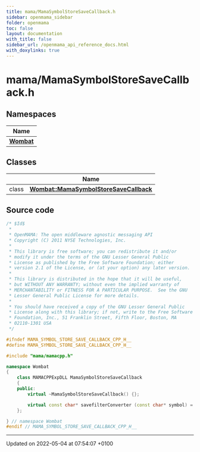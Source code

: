 ```yaml
---
title: mama/MamaSymbolStoreSaveCallback.h
sidebar: openmama_sidebar
folder: openmama
toc: false
layout: documentation
with_title: false
sidebar_url: /openmama_api_reference_docs.html
with_doxylinks: true
---
```


# mama/MamaSymbolStoreSaveCallback.h



## Namespaces

| Name           |
| -------------- |
| **[Wombat](namespaceWombat.html)**  |

## Classes

|                | Name           |
| -------------- | -------------- |
| class | **[Wombat::MamaSymbolStoreSaveCallback](classWombat_1_1MamaSymbolStoreSaveCallback.html)**  |




## Source code

```cpp
/* $Id$
 *
 * OpenMAMA: The open middleware agnostic messaging API
 * Copyright (C) 2011 NYSE Technologies, Inc.
 *
 * This library is free software; you can redistribute it and/or
 * modify it under the terms of the GNU Lesser General Public
 * License as published by the Free Software Foundation; either
 * version 2.1 of the License, or (at your option) any later version.
 *
 * This library is distributed in the hope that it will be useful,
 * but WITHOUT ANY WARRANTY; without even the implied warranty of
 * MERCHANTABILITY or FITNESS FOR A PARTICULAR PURPOSE.  See the GNU
 * Lesser General Public License for more details.
 *
 * You should have received a copy of the GNU Lesser General Public
 * License along with this library; if not, write to the Free Software
 * Foundation, Inc., 51 Franklin Street, Fifth Floor, Boston, MA
 * 02110-1301 USA
 */

#ifndef MAMA_SYMBOL_STORE_SAVE_CALLBACK_CPP_H__
#define MAMA_SYMBOL_STORE_SAVE_CALLBACK_CPP_H__

#include "mama/mamacpp.h"

namespace Wombat 
{
    class MAMACPPExpDLL MamaSymbolStoreSaveCallback
    {
    public:
        virtual ~MamaSymbolStoreSaveCallback() {};

        virtual const char* savefilterConverter (const char* symbol) = 0; 
    };

} // namespace Wombat
#endif // MAMA_SYMBOL_STORE_SAVE_CALLBACK_CPP_H__
```


-------------------------------

Updated on 2022-05-04 at 07:54:07 +0100
